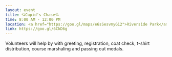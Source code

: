 ```yaml
---
layout: event
title: 💘Cupid's Chase💘 
time: 8:00 AM - 12:00 PM
location: <a href="https://goo.gl/maps/e6sSesvmyG12">Riverside Park</a>, Manhattan
link: https://goo.gl/6CkD6g
---
```

Volunteers will help by with greeting, registration, coat check, t-shirt distribution, course marshaling and passing out medals.



